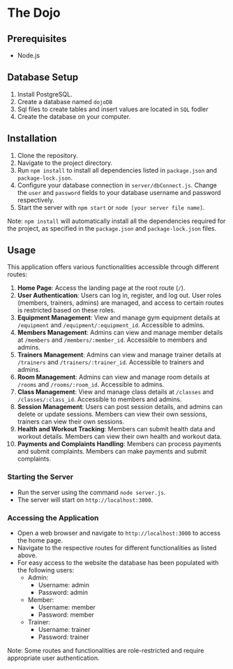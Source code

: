 # The Dojo

## Prerequisites

-   Node.js

## Database Setup

1. Install PostgreSQL.
2. Create a database named `dojoDB`
3. Sql files to create tables and insert values are located in `SQL` fodler
4. Create the database on your computer.

## Installation

1. Clone the repository.
2. Navigate to the project directory.
3. Run `npm install` to install all dependencies listed in `package.json` and `package-lock.json`.
4. Configure your database connection in `server/dbConnect.js`. Change the `user` and `password` fields to your database username and password respectively.
5. Start the server with `npm start` or `node [your server file name]`.

Note: `npm install` will automatically install all the dependencies required for the project, as specified in the `package.json` and `package-lock.json` files.

## Usage

This application offers various functionalities accessible through different routes:

1. **Home Page**: Access the landing page at the root route (`/`).
2. **User Authentication**: Users can log in, register, and log out. User roles (members, trainers, admins) are managed, and access to certain routes is restricted based on these roles.
3. **Equipment Management**: View and manage gym equipment details at `/equipment` and `/equipment/:equipment_id`. Accessible to admins.
4. **Members Management**: Admins can view and manage member details at `/members` and `/members/:member_id`. Accessible to members and admins.
5. **Trainers Management**: Admins can view and manage trainer details at `/trainers` and `/trainers/:trainer_id`. Accessible to trainers and admins.
6. **Room Management**: Admins can view and manage room details at `/rooms` and `/rooms/:room_id`. Accessible to admins.
7. **Class Management**: View and manage class details at `/classes` and `/classes/:class_id`. Accessible to members and admins.
8. **Session Management**: Users can post session details, and admins can delete or update sessions. Members can view their own sessions, trainers can view their own sessions.
9. **Health and Workout Tracking**: Members can submit health data and workout details. Members can view their own health and workout data.
10. **Payments and Complaints Handling**: Members can process payments and submit complaints. Members can make payments and submit complaints.

### Starting the Server

-   Run the server using the command `node server.js`.
-   The server will start on `http://localhost:3000`.

### Accessing the Application

-   Open a web browser and navigate to `http://localhost:3000` to access the home page.
-   Navigate to the respective routes for different functionalities as listed above.
-   For easy access to the website the database has been populated with the following users:
    -   Admin:
        -   Username: admin
        -   Password: admin
    -   Member:
        -   Username: member
        -   Password: member
    -   Trainer:
        -   Username: trainer
        -   Password: trainer

Note: Some routes and functionalities are role-restricted and require appropriate user authentication.

